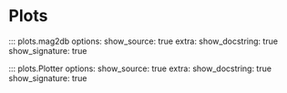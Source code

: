 # Plots

::: plots.mag2db
    options:
        show_source: true
        extra:
            show_docstring: true
            show_signature: true

::: plots.Plotter
    options:
        show_source: true
        extra:
            show_docstring: true
            show_signature: true
    